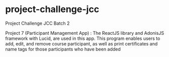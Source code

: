 # project-challenge-jcc
Project Challenge JCC Batch 2

Project 7 (Participant Management App) : The ReactJS library and AdonisJS framework with Lucid, are used in this app. This program enables users to add, edit, and remove course participant, as well as print certificates and name tags for those participants who have been added
